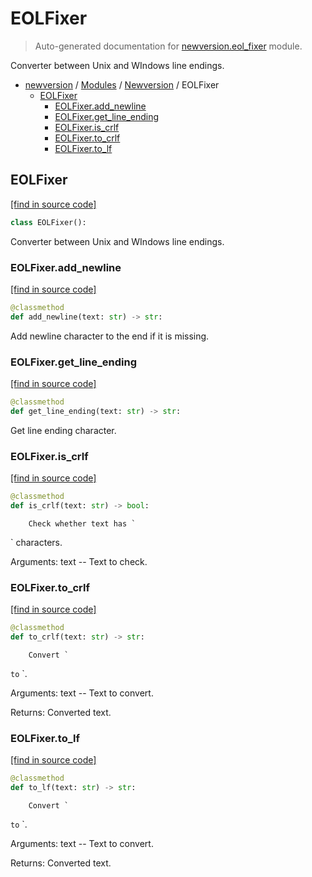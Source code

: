 # EOLFixer

> Auto-generated documentation for [newversion.eol_fixer](https://github.com/vemel/newversion//blob/main/newversion/eol_fixer.py) module.

Converter between Unix and WIndows line endings.

- [newversion](../README.md#newversion---your-version-manager) / [Modules](../MODULES.md#newversion-modules) / [Newversion](index.md#newversion) / EOLFixer
    - [EOLFixer](#eolfixer)
        - [EOLFixer.add_newline](#eolfixeradd_newline)
        - [EOLFixer.get_line_ending](#eolfixerget_line_ending)
        - [EOLFixer.is_crlf](#eolfixeris_crlf)
        - [EOLFixer.to_crlf](#eolfixerto_crlf)
        - [EOLFixer.to_lf](#eolfixerto_lf)

## EOLFixer

[[find in source code]](https://github.com/vemel/newversion//blob/main/newversion/eol_fixer.py#L6)

```python
class EOLFixer():
```

Converter between Unix and WIndows line endings.

### EOLFixer.add_newline

[[find in source code]](https://github.com/vemel/newversion//blob/main/newversion/eol_fixer.py#L63)

```python
@classmethod
def add_newline(text: str) -> str:
```

Add newline character to the end if it is missing.

### EOLFixer.get_line_ending

[[find in source code]](https://github.com/vemel/newversion//blob/main/newversion/eol_fixer.py#L56)

```python
@classmethod
def get_line_ending(text: str) -> str:
```

Get line ending character.

### EOLFixer.is_crlf

[[find in source code]](https://github.com/vemel/newversion//blob/main/newversion/eol_fixer.py#L14)

```python
@classmethod
def is_crlf(text: str) -> bool:
```

        Check whether text has `
` characters.

Arguments:
    text -- Text to check.

### EOLFixer.to_crlf

[[find in source code]](https://github.com/vemel/newversion//blob/main/newversion/eol_fixer.py#L40)

```python
@classmethod
def to_crlf(text: str) -> str:
```

        Convert `
` to `
`.

Arguments:
    text -- Text to convert.

Returns:
    Converted text.

### EOLFixer.to_lf

[[find in source code]](https://github.com/vemel/newversion//blob/main/newversion/eol_fixer.py#L24)

```python
@classmethod
def to_lf(text: str) -> str:
```

        Convert `
` to `
`.

Arguments:
    text -- Text to convert.

Returns:
    Converted text.
